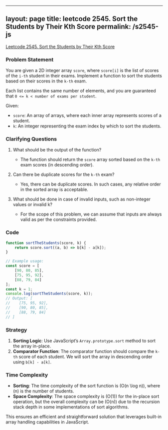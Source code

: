 
---
layout: page
title: leetcode 2545. Sort the Students by Their Kth Score
permalink: /s2545-js
---
[Leetcode 2545. Sort the Students by Their Kth Score](https://algoadvance.github.io/algoadvance/l2545)
### Problem Statement
You are given a 2D integer array `score`, where `score[i]` is the list of scores of the `i-th` student in their exams. Implement a function to sort the students based on their scores in the `k-th` exam. 

Each list contains the same number of elements, and you are guaranteed that `0 <= k < number of exams per student`.

Given:
- `score`: An array of arrays, where each inner array represents scores of a student.
- `k`: An integer representing the exam index by which to sort the students.

### Clarifying Questions
1. What should be the output of the function?
   - The function should return the `score` array sorted based on the `k-th` exam scores (in descending order).

2. Can there be duplicate scores for the `k-th` exam?
   - Yes, there can be duplicate scores. In such cases, any relative order in the sorted array is acceptable.

3. What should be done in case of invalid inputs, such as non-integer values or invalid k?
   - For the scope of this problem, we can assume that inputs are always valid as per the constraints provided.

### Code
```javascript
function sortTheStudents(score, k) {
    return score.sort((a, b) => b[k] - a[k]);
}

// Example usage:
const score = [
    [90, 80, 85],
    [75, 95, 92],
    [88, 79, 84]
];
const k = 1;
console.log(sortTheStudents(score, k));
// Output: [
//    [75, 95, 92],
//    [90, 80, 85],
//    [88, 79, 84]
// ]
```

### Strategy
1. **Sorting Logic**: Use JavaScript’s `Array.prototype.sort` method to sort the array in-place.
2. **Comparator Function**: The comparator function should compare the `k-th` score of each student. We will sort the array in descending order using `b[k] - a[k]`.

### Time Complexity
- **Sorting**: The time complexity of the sort function is \(O(n \log n)\), where \(n\) is the number of students.
- **Space Complexity**: The space complexity is \(O(1)\) for the in-place sort operation, but the overall complexity can be \(O(n)\) due to the recursion stack depth in some implementations of sort algorithms.

This ensures an efficient and straightforward solution that leverages built-in array handling capabilities in JavaScript.